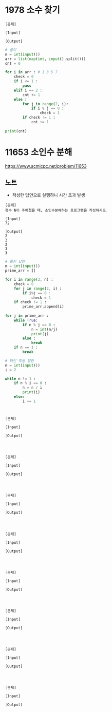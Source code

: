 # 1978 소수 찾기
~~~
[문제]

[Input]

[Output]
~~~
~~~python
# 풀이
n = int(input())
arr = list(map(int, input().split()))
cnt = 0

for i in arr : # 1 3 5 7
    check = 0
    if i <= 1 :
        pass
    elif i == 2 :
        cnt += 1
    else :
        for j in range(2, i):
            if i % j == 0 :
                check = 1
        if check != 1 :
            cnt += 1
    
print(cnt)
~~~

# 11653 소인수 분해
https://www.acmicpc.net/problem/11653
## 노트
- 작성한 답안으로 실행하니 시간 초과 발생
~~~
[문제]
정수 N이 주어졌을 때, 소인수분해하는 프로그램을 작성하시오.

[Input]
72

[Output]
2
2
2
3
3
~~~
~~~python
# 틀린 답안
n = int(input())
prime_arr = []

for i in range(2, n) : 
    check = 0
    for j in range(2, i) :
        if i%j == 0 :
            check = 1
    if check != 1 :
        prime_arr.append(i)
        
for j in prime_arr : 
    while True:
        if n % j == 0 :
            n = int(n/j)
            print(j)
        else :
            break
    if n == 1 :
        break

# 타인 작성 답안
n = int(input())
i = 2

while n != 1 :
    if n % i == 0 :
        n = n / i
        print(i)
    else:
        i += 1
~~~

# 
~~~
[문제]

[Input]

[Output]
~~~
~~~python
~~~

# 
~~~
[문제]

[Input]

[Output]
~~~
~~~python
~~~

# 
~~~
[문제]

[Input]

[Output]
~~~
~~~python
~~~

# 
~~~
[문제]

[Input]

[Output]
~~~
~~~python
~~~

# 
~~~
[문제]

[Input]

[Output]
~~~
~~~python
~~~

# 
~~~
[문제]

[Input]

[Output]
~~~
~~~python
~~~

# 
~~~
[문제]

[Input]

[Output]
~~~
~~~python
~~~

# 
~~~
[문제]

[Input]

[Output]
~~~
~~~python
~~~
